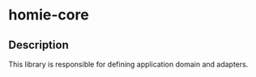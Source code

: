 # homie-core

## Description
This library is responsible for defining application domain and adapters.
